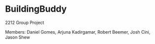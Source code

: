 # BuildingBuddy
2212 Group Project

Members: Daniel Gomes, Arjuna Kadirgamar, Robert Beemer, Josh Cini, Jason Shew
